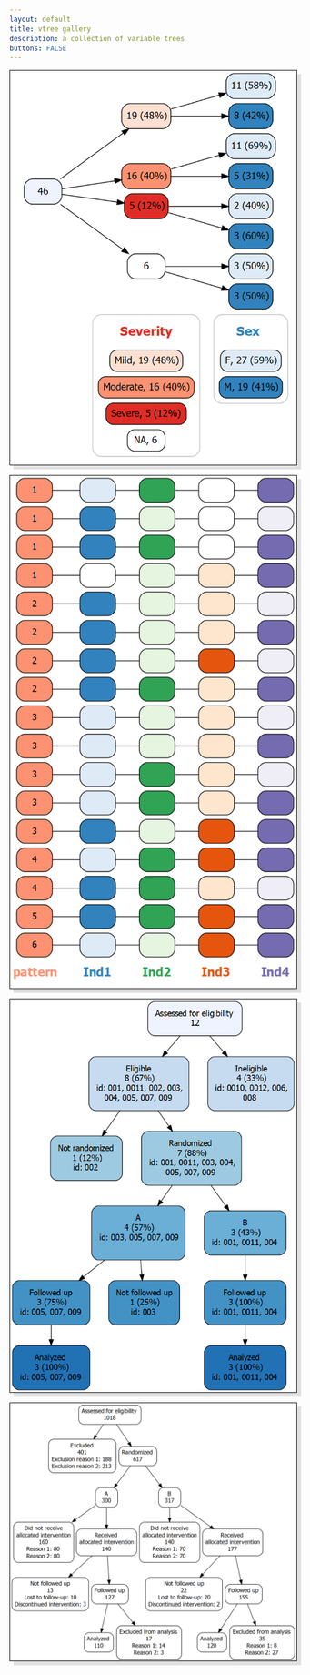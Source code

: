 ```yaml
---
layout: default
title: vtree gallery
description: a collection of variable trees
buttons: FALSE
---
```


<p style="text-align:center;"><img src="images/legend.png" style="box-shadow: 7px 7px #E0E0E0; border: 1px solid black;"></p>

<p style="text-align:center;"><img src="images/jellybeans.png" style="box-shadow: 7px 7px #E0E0E0; border: 1px solid black;"></p>

<p style="text-align:center;"><img src="images/CONSORTstyle.png" style="box-shadow: 7px 7px #E0E0E0; border: 1px solid black;"></p>

<p style="text-align:center;"><img src="images/CONSORTstyle2.png" style="box-shadow: 7px 7px #E0E0E0; border: 1px solid black;"></p>

